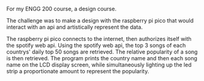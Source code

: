 For my ENGG 200 course, a design course.

The challenge was to make a design with the raspberry pi pico that would interact with an api and artistically represent the data.

The raspberry pi pico connects to the internet, then authorizes itself with the spotify web api. Using the spotify web api, the top 3 songs of each countrys' daily top 50 songs are retrieved. 
The relative popularity of a song is then retrieved.
The program prints the country name and then each song name on the LCD display screen, while simultaneously lighting up the led strip a proportionate amount to represent the popularity.
